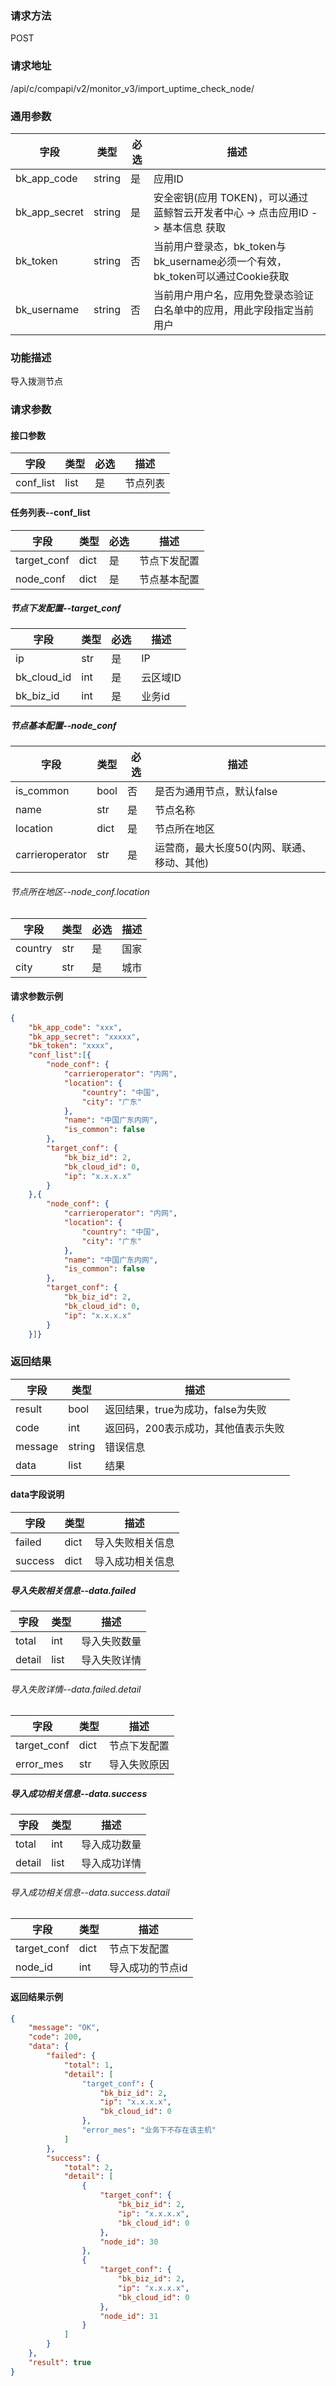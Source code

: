 
### 请求方法

POST


### 请求地址

/api/c/compapi/v2/monitor_v3/import_uptime_check_node/


### 通用参数

| 字段 | 类型 | 必选 |  描述 |
|-----------|------------|--------|------------|
| bk_app_code  |  string    | 是 | 应用ID     |
| bk_app_secret|  string    | 是 | 安全密钥(应用 TOKEN)，可以通过 蓝鲸智云开发者中心 -> 点击应用ID -> 基本信息 获取 |
| bk_token     |  string    | 否 | 当前用户登录态，bk_token与bk_username必须一个有效，bk_token可以通过Cookie获取 |
| bk_username  |  string    | 否 | 当前用户用户名，应用免登录态验证白名单中的应用，用此字段指定当前用户 |


### 功能描述

导入拨测节点

### 请求参数



#### 接口参数

| 字段      | 类型 | 必选 | 描述     |
| --------- | ---- | ---- | -------- |
| conf_list | list | 是   | 节点列表 |

#### 任务列表--conf_list

| 字段        | 类型 | 必选 | 描述         |
| ----------- | ---- | ---- | ------------ |
| target_conf | dict | 是   | 节点下发配置 |
| node_conf   | dict | 是   | 节点基本配置 |

##### 节点下发配置--target_conf

| 字段        | 类型 | 必选 | 描述     |
| ----------- | ---- | ---- | -------- |
| ip          | str  | 是   | IP       |
| bk_cloud_id | int  | 是   | 云区域ID |
| bk_biz_id   | int  | 是   | 业务id   |

##### 节点基本配置--node_conf

| 字段            | 类型 | 必选 | 描述                                       |
| --------------- | ---- | ---- | ------------------------------------------ |
| is_common       | bool | 否   | 是否为通用节点，默认false                  |
| name            | str  | 是   | 节点名称                                   |
| location        | dict | 是   | 节点所在地区                               |
| carrieroperator | str  | 是   | 运营商，最大长度50(内网、联通、移动、其他) |

###### 节点所在地区--node_conf.location

| 字段    | 类型 | 必选 | 描述 |
| ------- | ---- | ---- | ---- |
| country | str  | 是   | 国家 |
| city    | str  | 是   | 城市 |

#### 请求参数示例

```json
{
    "bk_app_code": "xxx",
    "bk_app_secret": "xxxxx",
    "bk_token": "xxxx",
    "conf_list":[{
        "node_conf": {
            "carrieroperator": "内网",
            "location": {
                "country": "中国",
                "city": "广东"
            },
            "name": "中国广东内网",
            "is_common": false
        },
        "target_conf": {
            "bk_biz_id": 2,
            "bk_cloud_id": 0,
            "ip": "x.x.x.x"
        }
    },{
        "node_conf": {
            "carrieroperator": "内网",
            "location": {
                "country": "中国",
                "city": "广东"
            },
            "name": "中国广东内网",
            "is_common": false
        },
        "target_conf": {
            "bk_biz_id": 2,
            "bk_cloud_id": 0,
            "ip": "x.x.x.x"
        }
    }]}
```

### 返回结果

| 字段    | 类型   | 描述                                |
| ------- | ------ | ----------------------------------- |
| result  | bool   | 返回结果，true为成功，false为失败   |
| code    | int    | 返回码，200表示成功，其他值表示失败 |
| message | string | 错误信息                            |
| data    | list   | 结果                                |

#### data字段说明

| 字段    | 类型   | 描述 |
| ------- | ------ | ----------------------------------- |
failed | dict | 导入失败相关信息 |
success | dict | 导入成功相关信息 |

##### 导入失败相关信息--data.failed

| 字段    | 类型   | 描述 |
| ------- | ------ | ----------------------------------- |
total | int | 导入失败数量 |
detail | list | 导入失败详情 |

###### 导入失败详情--data.failed.detail

| 字段    | 类型   | 描述 |
| ------- | ------ | ----------------------------------- |
| target_conf | dict | 节点下发配置 |
| error_mes | str | 导入失败原因 |

##### 导入成功相关信息--data.success

| 字段    | 类型   | 描述 |
| ------- | ------ | ----------------------------------- |
| total | int | 导入成功数量 |
| detail | list | 导入成功详情 |

###### 导入成功相关信息--data.success.datail

| 字段    | 类型   | 描述 |
| ------- | ------ | ----------------------------------- |
| target_conf | dict | 节点下发配置 |
| node_id | int | 导入成功的节点id |

#### 返回结果示例

```json
{
    "message": "OK",
    "code": 200,
    "data": {
        "failed": {
            "total": 1,
            "detail": [
                "target_conf": {
                    "bk_biz_id": 2,
                    "ip": "x.x.x.x",
                    "bk_cloud_id": 0
                },
            	"error_mes": "业务下不存在该主机"
            ]
    	},
        "success": {
            "total": 2,
            "detail": [
                {
                    "target_conf": {
                        "bk_biz_id": 2,
                        "ip": "x.x.x.x",
                        "bk_cloud_id": 0
                    },
                    "node_id": 30
                },
                {
                    "target_conf": {
                        "bk_biz_id": 2,
                        "ip": "x.x.x.x",
                        "bk_cloud_id": 0
                    },
                    "node_id": 31
                }
            ]
        }
    },
    "result": true
}
```